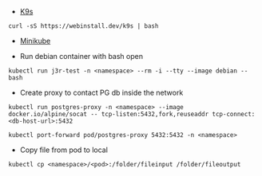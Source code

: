 - [K9s](https://github.com/derailed/k9s#readme)
```
curl -sS https://webinstall.dev/k9s | bash
```
- [Minikube](https://github.com/kubernetes/minikube#readme)

- Run debian container with bash open
```
kubectl run j3r-test -n <namespace> --rm -i --tty --image debian -- bash
```

- Create proxy to contact PG db inside the network
```
kubectl run postgres-proxy -n <namespace> --image docker.io/alpine/socat -- tcp-listen:5432,fork,reuseaddr tcp-connect:<db-host-url>:5432

kubectl port-forward pod/postgres-proxy 5432:5432 -n <namespace>
```
- Copy file from pod to local
```
kubectl cp <namespace>/<pod>:/folder/fileinput /folder/fileoutput
```
